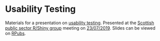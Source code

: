 # Usability Testing

Materials for a presentation on [usability testing](https://www.isdscotland.org/About-ISD/Methodologies/_docs/Usability-Testing-v1-0.pdf). Presented at the [Scottish public sector R/Shiny group](https://docs.google.com/document/d/1-hf0jTUxqqQOXeSXhp0eH4bxgt5CDo6-wvTVNQ2aaUo/edit) meeting on [23/07/2019](https://docs.google.com/document/d/1-hf0jTUxqqQOXeSXhp0eH4bxgt5CDo6-wvTVNQ2aaUo/edit#heading=h.6y6jtbpkpgnx). Slides can be viewed on [RPubs](http://rpubs.com/jackhannah95/usability-testing).
  
